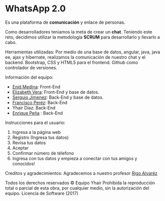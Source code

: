 # WhatsApp 2.0

Es una plataforma de **comunicación** y enlace de personas.

Como desarrolladores teniamos la meta de crear un **chat**. Teniendo este reto, decidimos utilizar
la metodología **SCRUM** para desarrollarlo y llevarlo a cabo.

Herramientas utilizadas:
Por medio de una base de datos, angular, java, java ee, ajax y hibernate, realizamos la comunicación de nuestro chat y el backend.
Bootstrap, CSS y HTML5 para el frontend.
Github como controlador de versiones.

Información del equipo:
* [Enid Medina](https://www.linkedin.com/in/enid-medina-l%C3%B3pez-3423ba153/): Front-End
* [Elizabeth Vera](https://www.linkedin.com/in/maria-elizabeth-vera-meza-a2b623153/): Front-End y base de datos.
* [Serguio Jimenez](https://www.linkedin.com/in/sergio-jimenez-ssj/): Back-End y base de datos.
* [Francisco Peréz](https://www.linkedin.com/in/francisco-perez-garcia-035b00b3): Back-End
* Yhair Díaz: Back-End
* [Enrique Peña](https://www.linkedin.com/in/enrique-pe%C3%B1a-ochoa-18b7b1153/) : Back-End


Instrucciones para el usuario:
1. Ingresa a la página web
2. Registro (Ingresa tus datos)
3. Revisa tus datos
4. Aceptar
5. Confirmar número de télefono
6. Ingresa con tus datos y empieza a conectar con tus amigos y conocidos!

Creditos y agradecimientos: 
Agradecemos a nuestro profesor [Rigo Alvaréz](https://www.linkedin.com/in/alfredo-rigoberto-alvarez-suarez-039891b0/)

Todos los derechos reservados © Equipo Yhair Prohibida la reproducción total o parcial de esta obra,
por cualquier medio, sin la autorización del equipo.
Licencia de Software (2017)
